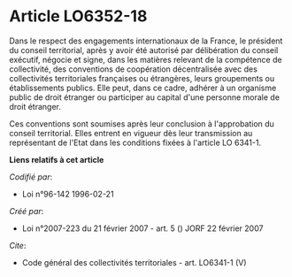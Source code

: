 # Article LO6352-18

Dans le respect des engagements internationaux de la France, le président du conseil territorial, après y avoir été autorisé
par délibération du conseil exécutif, négocie et signe, dans les matières relevant de la compétence de collectivité, des
conventions de coopération décentralisée avec des collectivités territoriales françaises ou étrangères, leurs groupements ou
établissements publics. Elle peut, dans ce cadre, adhérer à un organisme public de droit étranger ou participer au capital
d'une personne morale de droit étranger. 

Ces conventions sont soumises après leur conclusion à l'approbation du conseil territorial. Elles entrent en vigueur dès leur
transmission au représentant de l'Etat dans les conditions fixées à l'article LO 6341-1.

**Liens relatifs à cet article**

_Codifié par_:

  - Loi n°96-142 1996-02-21

_Créé par_:

  - Loi n°2007-223 du 21 février 2007 - art. 5 () JORF 22 février 2007

_Cite_:

  - Code général des collectivités territoriales - art. LO6341-1 (V)
